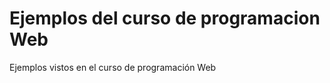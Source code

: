 Ejemplos del curso de programacion Web
================

Ejemplos vistos en el curso de programación Web
